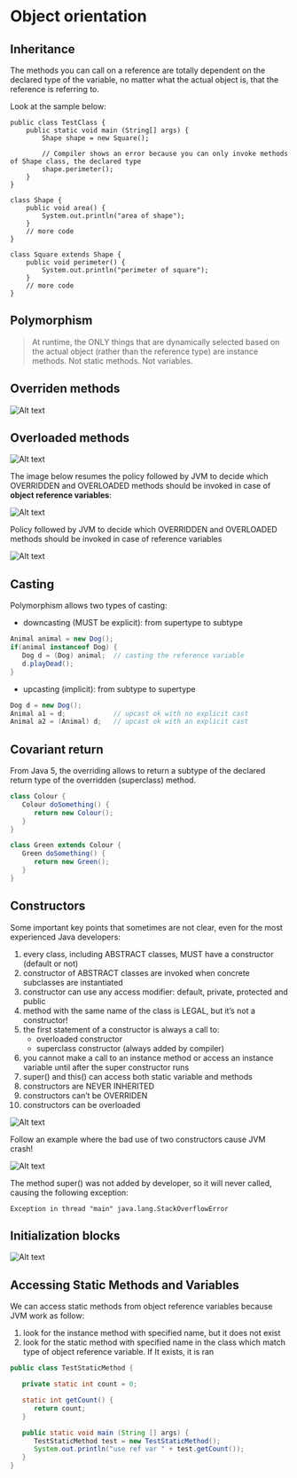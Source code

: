 # Object orientation


## Inheritance
The methods you can call on a reference are totally dependent on the declared type of the variable, no matter
what the actual object is, that the reference is referring to.

Look at the sample below:

```
public class TestClass {
    public static void main (String[] args) {
        Shape shape = new Square();

        // Compiler shows an error because you can only invoke methods of Shape class, the declared type
        shape.perimeter();
    }
}

class Shape {
    public void area() {
        System.out.println("area of shape");
    }
    // more code
}

class Square extends Shape {
    public void perimeter() {
        System.out.println("perimeter of square");
    }
    // more code
}
```
## Polymorphism
> At runtime, the ONLY things that are dynamically selected based on the actual object (rather than the reference type)
are instance methods. Not static methods. Not variables.

## Overriden methods

![Alt text](object_orientation/overriding-rules.png?raw=true "Overriding rules")

## Overloaded methods

![Alt text](object_orientation/overloading-rules.png?raw=true "Overloading rules")

The image below resumes the policy followed by JVM to decide which OVERRIDDEN and OVERLOADED methods should be invoked in case of **object reference variables**:

![Alt text](object_orientation/overloading-rules.png?raw=true "Overloading rules")

Policy followed by JVM to decide which OVERRIDDEN and OVERLOADED methods should be invoked in case of reference variables

![Alt text](object_orientation/overriden-and-overloaded-methods.png?raw=true "Overriden and overloaded methods")

## Casting
Polymorphism allows two types of casting:
+ downcasting (MUST be explicit): from supertype to subtype

```java
Animal animal = new Dog();
if(animal instanceof Dog) {
   Dog d = (Dog) animal;  // casting the reference variable
   d.playDead();
}
```

+ upcasting (implicit): from subtype to supertype

```java
Dog d = new Dog();
Animal a1 = d;            // upcast ok with no explicit cast
Animal a2 = (Animal) d;   // upcast ok with an explicit cast
```

## Covariant return
From Java 5, the overriding allows to return a subtype of the declared return type of the overridden (superclass) method.

```java
class Colour {
   Colour doSomething() {
      return new Colour();
   }
}

class Green extends Colour {
   Green doSomething() {
      return new Green();
   }
}
```

## Constructors
Some important key points that sometimes are not clear, even for the most experienced Java developers:
1. every class, including ABSTRACT classes, MUST have a constructor (default or not)
2. constructor of ABSTRACT classes are invoked when concrete subclasses are instantiated
3. constructor can use any access modifier: default, private, protected and public
4. method with the same name of the class is LEGAL, but it’s not a constructor!
5. the first statement of a constructor is always a call to:
   - overloaded constructor
   - superclass constructor (always added by compiler)
6. you cannot make a call to an instance method or access an instance variable until after the super constructor runs
7. super() and this() can access both static variable and methods
8. constructors are NEVER INHERITED
9. constructors can’t be OVERRIDEN
10. constructors can be overloaded

![Alt text](object_orientation/constructor-invoke-static-method.png?raw=true "Constructor invokes a static method")

Follow an example where the bad use of two constructors cause JVM crash!

![Alt text](object_orientation/constructor-cause-stackOverflowError.png?raw=true "Bad use of constructors cause an exception")

The method super() was not added by developer, so it will never called, causing the following exception:

```
Exception in thread "main" java.lang.StackOverflowError
```

## Initialization blocks

![Alt text](object_orientation/initialization-blocks.png?raw=true "Initialization blocks")

## Accessing Static Methods and Variables
We can access static methods from object reference variables because JVM work as follow:
1. look for the instance method with specified name, but it does not exist
2. look for the static method with specified name in the class which match type of object reference variable. If It exists, it is ran

```java
public class TestStaticMethod {

   private static int count = 0;

   static int getCount() {
      return count;
   }

   public static void main (String [] args) {
      TestStaticMethod test = new TestStaticMethod();
      System.out.println("use ref var " + test.getCount());
   }
}
```
